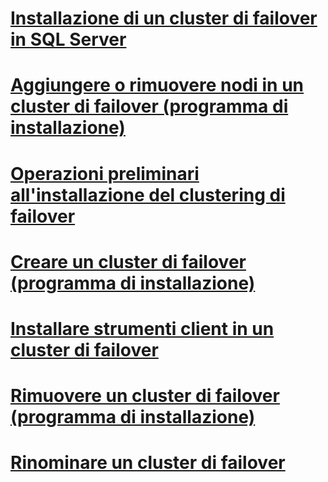 # [Installazione di un cluster di failover in SQL Server](sql-server-failover-cluster-installation.md)

# [Aggiungere o rimuovere nodi in un cluster di failover (programma di installazione)](add-or-remove-nodes-in-a-sql-server-failover-cluster-setup.md)
# [Operazioni preliminari all'installazione del clustering di failover](before-installing-failover-clustering.md)
# [Creare un cluster di failover (programma di installazione)](create-a-new-sql-server-failover-cluster-setup.md)
# [Installare strumenti client in un cluster di failover](install-client-tools-on-a-sql-server-failover-cluster.md)
# [Rimuovere un cluster di failover (programma di installazione)](remove-a-sql-server-failover-cluster-instance-setup.md)
# [Rinominare un cluster di failover](rename-a-sql-server-failover-cluster-instance.md)
